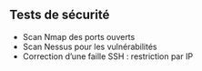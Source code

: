 ## Tests de sécurité

- Scan Nmap des ports ouverts
- Scan Nessus pour les vulnérabilités
- Correction d’une faille SSH : restriction par IP

